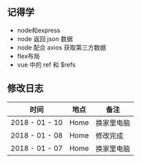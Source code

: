 ## 记得学

- node和express
- node 返回 json 数据
- node 配合 axios 获取第三方数据
- flex布局
- vue 中的 ref 和 $refs

## 修改日志

| 时间             | 地点   | 备注    |
| -------------- | ---- | ----- |
| 2018 - 01 - 10 | Home | 换家里电脑 |
| 2018 - 01 - 08 | Home | 修改完成  |
| 2018 - 01 - 07 | Home | 换家里电脑 |

